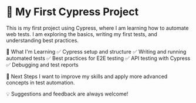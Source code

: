 # 🧪 My First Cypress Project
This is my first project using Cypress, where I am learning how to automate web tests. I am exploring the basics, writing my first tests, and understanding best practices.

🚀 What I'm Learning
✅ Cypress setup and structure
✅ Writing and running automated tests
✅ Best practices for E2E testing
✅ API testing with Cypress
✅ Debugging and test reports

📌 Next Steps
I want to improve my skills and apply more advanced concepts in test automation.

💡 Suggestions and feedback are always welcome!
